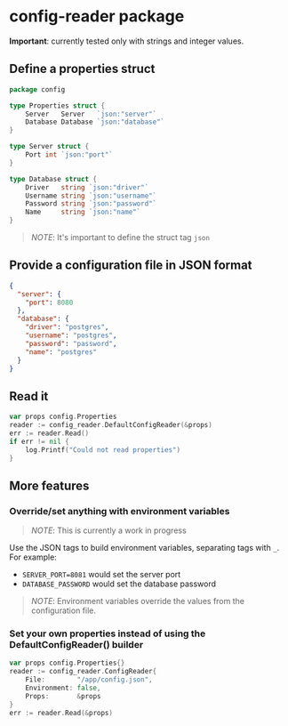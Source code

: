 # config-reader package

**Important**: currently tested only with strings and integer values.

## Define a properties struct

```go
package config

type Properties struct {
    Server   Server   `json:"server"`
    Database Database `json:"database"`
}

type Server struct {
    Port int `json:"port"`
}

type Database struct {
    Driver   string `json:"driver"`
    Username string `json:"username"`
    Password string `json:"password"`
    Name     string `json:"name"`
}
```

> _NOTE_: It's important to define the struct tag `json`

## Provide a configuration file in JSON format

```json
{
  "server": {
    "port": 8080
  },
  "database": {
    "driver": "postgres",
    "username": "postgres",
    "password": "password",
    "name": "postgres"
  }
}
```

## Read it

```go
var props config.Properties
reader := config_reader.DefaultConfigReader(&props)
err := reader.Read()
if err != nil {
    log.Printf("Could not read properties")
}
```

## More features

### Override/set anything with environment variables

> _NOTE_: This is currently a work in progress

Use the JSON tags to build environment variables, separating tags with `_`. For example:

- `SERVER_PORT=8081` would set the server port
- `DATABASE_PASSWORD` would set the database password

> _NOTE_: Environment variables override the values from the configuration file.

### Set your own properties instead of using the DefaultConfigReader() builder

```go
var props config.Properties{}
reader := config_reader.ConfigReader{
	File:        "/app/config.json",
    Environment: false,
	Props:       &props
}
err := reader.Read(&props)
```